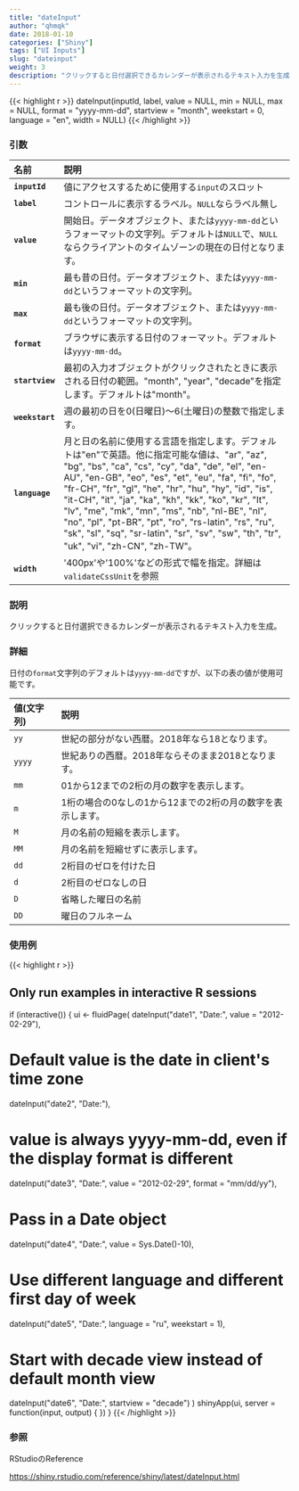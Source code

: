 ```yaml
---
title: "dateInput"
author: "qhmqk"
date: 2018-01-10
categories: ["Shiny"]
tags: ["UI Inputs"]
slug: "dateinput"
weight: 3
description: "クリックすると日付選択できるカレンダーが表示されるテキスト入力を生成"
---
```


{{< highlight r >}}
dateInput(inputId, label, value = NULL, min = NULL, max = NULL, format = "yyyy-mm-dd", startview = "month", weekstart = 0, language = "en", width = NULL)
{{< /highlight >}}

### 引数

|名前|説明|
|:--|:--|
|**`inputId`**|値にアクセスするために使用する`input`のスロット|
|**`label`**|コントロールに表示するラベル。`NULL`ならラベル無し|
|**`value`**|開始日。データオブジェクト、または`yyyy-mm-dd`というフォーマットの文字列。デフォルトは`NULL`で、`NULL`ならクライアントのタイムゾーンの現在の日付となります。|
|**`min`**|最も昔の日付。データオブジェクト、または`yyyy-mm-dd`というフォーマットの文字列。|
|**`max`**|最も後の日付。データオブジェクト、または`yyyy-mm-dd`というフォーマットの文字列。|
|**`format`**|ブラウザに表示する日付のフォーマット。デフォルトは`yyyy-mm-dd`。|
|**`startview`**|最初の入力オブジェクトがクリックされたときに表示される日付の範囲。"month", "year", "decade"を指定します。デフォルトは"month"。|
|**`weekstart`**|週の最初の日を0(日曜日)～6(土曜日)の整数で指定します。|
|**`language`**|月と日の名前に使用する言語を指定します。デフォルトは"en"で英語。他に指定可能な値は、"ar", "az", "bg", "bs", "ca", "cs", "cy", "da", "de", "el", "en-AU", "en-GB", "eo", "es", "et", "eu", "fa", "fi", "fo", "fr-CH", "fr", "gl", "he", "hr", "hu", "hy", "id", "is", "it-CH", "it", "ja", "ka", "kh", "kk", "ko", "kr", "lt", "lv", "me", "mk", "mn", "ms", "nb", "nl-BE", "nl", "no", "pl", "pt-BR", "pt", "ro", "rs-latin", "rs", "ru", "sk", "sl", "sq", "sr-latin", "sr", "sv", "sw", "th", "tr", "uk", "vi", "zh-CN", "zh-TW"。|
|**`width`**|'400px'や'100%'などの形式で幅を指定。詳細は`validateCssUnit`を参照|

### 説明

クリックすると日付選択できるカレンダーが表示されるテキスト入力を生成。

### 詳細

日付の`format`文字列のデフォルトは`yyyy-mm-dd`ですが、以下の表の値が使用可能です。

|値(文字列)|説明|
|:--|:--|
|`yy`|世紀の部分がない西暦。2018年なら18となります。|
|`yyyy`|世紀ありの西暦。2018年ならそのまま2018となります。|
|`mm`|01から12までの2桁の月の数字を表示します。|
|`m`|1桁の場合の0なしの1から12までの2桁の月の数字を表示します。|
|`M`|月の名前の短縮を表示します。|
|`MM`|月の名前を短縮せずに表示します。|
|`dd`|2桁目のゼロを付けた日|
|`d`|2桁目のゼロなしの日|
|`D`|省略した曜日の名前|
|`DD`|曜日のフルネーム|

### 使用例

{{< highlight r >}}
## Only run examples in interactive R sessions
if (interactive()) {
ui <- fluidPage(
  dateInput("date1", "Date:", value = "2012-02-29"),
  # Default value is the date in client's time zone
  dateInput("date2", "Date:"),
  # value is always yyyy-mm-dd, even if the display format is different
  dateInput("date3", "Date:", value = "2012-02-29", format = "mm/dd/yy"),
  # Pass in a Date object
  dateInput("date4", "Date:", value = Sys.Date()-10),
  # Use different language and different first day of week
  dateInput("date5", "Date:",
          language = "ru",
          weekstart = 1),
  # Start with decade view instead of default month view
  dateInput("date6", "Date:",
            startview = "decade")
)
shinyApp(ui, server = function(input, output) { })
}
{{< /highlight >}}

### 参照

RStudioのReference

https://shiny.rstudio.com/reference/shiny/latest/dateInput.html



